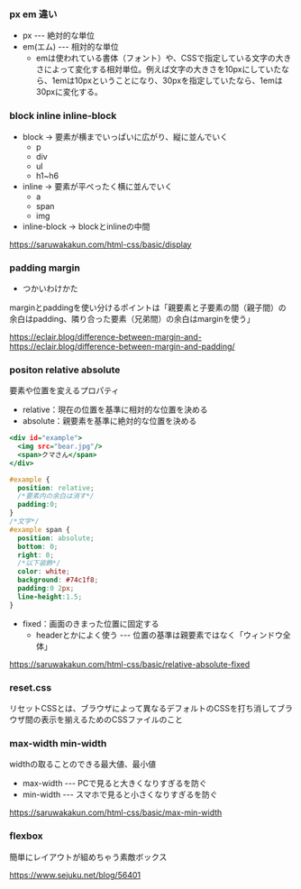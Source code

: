 ### px em 違い
- px --- 絶対的な単位
- em(エム) --- 相対的な単位
  - emは使われている書体（フォント）や、CSSで指定している文字の大きさによって変化する相対単位。例えば文字の大きさを10pxにしていたなら、1emは10pxということになり、30pxを指定していたなら、1emは30pxに変化する。

### block inline inline-block 
- block → 要素が横までいっぱいに広がり、縦に並んでいく
  - p
  - div
  - ul
  - h1~h6
- inline → 要素が平ぺったく横に並んでいく
  - a
  - span
  - img
- inline-block → blockとinlineの中間

https://saruwakakun.com/html-css/basic/display

### padding margin
- つかいわけかた


marginとpaddingを使い分けるポイントは「親要素と子要素の間（親子間）の余白はpadding、隣り合った要素（兄弟間）の余白はmarginを使う」


https://eclair.blog/difference-between-margin-and-https://eclair.blog/difference-between-margin-and-padding/

### positon relative absolute
要素や位置を変えるプロパティ


- relative：現在の位置を基準に相対的な位置を決める
- absolute：親要素を基準に絶対的な位置を決める
```index.html
<div id="example">
  <img src="bear.jpg"/>
  <span>クマさん</span>
</div>
```
```style.css
#example {
  position: relative;
  /*要素内の余白は消す*/
  padding:0;
}
/*文字*/
#example span {
  position: absolute;
  bottom: 0;
  right: 0;
  /*以下装飾*/
  color: white;
  background: #74c1f8;
  padding:0 2px;
  line-height:1.5;
}
```
- fixed：画面のきまった位置に固定する
  - headerとかによく使う --- 位置の基準は親要素ではなく「ウィンドウ全体」

https://saruwakakun.com/html-css/basic/relative-absolute-fixed

### reset.css
リセットCSSとは、ブラウザによって異なるデフォルトのCSSを打ち消してブラウザ間の表示を揃えるためのCSSファイルのこと


### max-width min-width
widthの取ることのできる最大値、最小値

- max-width --- PCで見ると大きくなりすぎるを防ぐ
- min-width --- スマホで見ると小さくなりすぎるを防ぐ

https://saruwakakun.com/html-css/basic/max-min-width

### flexbox
簡単にレイアウトが組めちゃう素敵ボックス

https://www.sejuku.net/blog/56401



